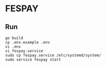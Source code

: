 # FESPAY

## Run

```shell script
go build
cp .env.example .env
vi .env
vi fespay.service
sudo cp fespay.service /etc/systemd/system/
sudo service fespay start
```

